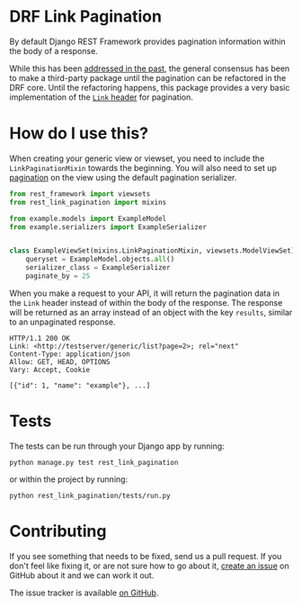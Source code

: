 DRF Link Pagination
===================
By default Django REST Framework provides pagination information within the body
of a response.

While this has been [addressed in the past][drf-1169], the general consensus has
been to make a third-party package until the pagination can be refactored in the
DRF core.  Until the refactoring happens, this package provides a very basic
implementation of the [`Link` header][rfc-link] for pagination.

How do I use this?
==================
When creating your generic view or viewset, you need to include the
`LinkPaginationMixin` towards the beginning.  You will also need to set up
[pagination][pagination] on the view using the default pagination serializer.

```python
from rest_framework import viewsets
from rest_link_pagination import mixins

from example.models import ExampleModel
from example.serializers import ExampleSerializer


class ExampleViewSet(mixins.LinkPaginationMixin, viewsets.ModelViewSet):
    queryset = ExampleModel.objects.all()
    serializer_class = ExampleSerializer
    paginate_by = 25
```

When you make a request to your API, it will return the pagination data in the
`Link` header instead of within the body of the response.  The response will be
returned as an array instead of an object with the key `results`, similar to an
unpaginated response.

```http
HTTP/1.1 200 OK
Link: <http://testserver/generic/list?page=2>; rel="next"
Content-Type: application/json
Allow: GET, HEAD, OPTIONS
Vary: Accept, Cookie

[{"id": 1, "name": "example"}, ...]
```

Tests
=====
The tests can be run through your Django app by running:

    python manage.py test rest_link_pagination

or within the project by running:

    python rest_link_pagination/tests/run.py

Contributing
============
If you see something that needs to be fixed, send us a pull request. If you
don't feel like fixing it, or are not sure how to go about it,
[create an issue][new-issue] on GitHub about it and we can work it out.

The issue tracker is available [on GitHub][issues].

[drf-1169]: https://github.com/tomchristie/django-rest-framework/issues/1169
[issues]: https://github.com/kevin-brown/drf-link-pagination/issues
[new-issue]: https://github.com/kevin-brown/drf-link-pagination/issues/new
[pagination]: http://www.django-rest-framework.org/api-guide/pagination#pagination-in-the-generic-views
[rfc-link]: http://tools.ietf.org/html/rfc5988
